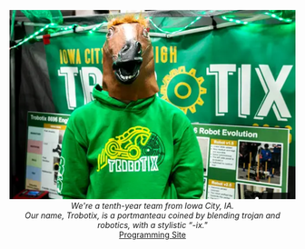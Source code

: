 <p align="center">
<img src="./horse.png" alt="Member with horse mask."><br>
<i>We're a tenth-year team from Iowa City, IA.<br>Our name, Trobotix, is a portmanteau coined by blending trojan and robotics, with a stylistic “-ix."</i><br>
<a href="https://8696-trobotix.github.io/">Programming Site</a>
</p>
